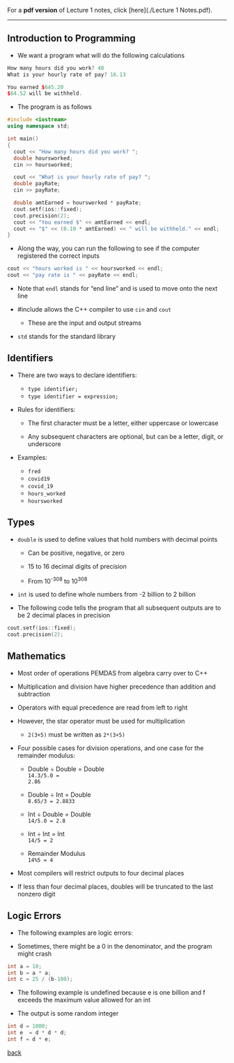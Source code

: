 For a **pdf version** of Lecture 1 notes, click [here](./Lecture 1 Notes.pdf).

---

## Introduction to Programming

* We want a program what will do the following calculations

```cpp
How many hours did you work? 40
What is your hourly rate of pay? 16.13

You earned $645.20
$64.52 will be withheld.
```

* The program is as follows

```cpp
#include <iostream>
using namespace std;

int main()
{
  cout << "How many hours did you work? ";
  double hoursworked;
  cin >> hoursworked;

  cout << "What is your hourly rate of pay? ";
  double payRate;
  cin >> payRate;

  double amtEarned = hoursworked * payRate;
  cout.setf(ios::fixed);
  cout.precision(2);
  cout << "You earned $" << amtEarned << endl;
  cout << "$" << (0.10 * amtEarned) << " will be withheld." << endl;
}
```

* Along the way, you can run the following to see if the computer registered the correct inputs

```cpp
cout << "hours worked is " << hoursworked << endl;
cout << "pay rate is " << payRate << endl;
```

* Note that <code>endl</code> stands for “end line” and is used to move onto the next line

- #include <iostream> allows the C++ compiler to use <code>cin</code> and <code>cout</code>
  
  - These are the input and output streams

* <code>std</code> stands for the standard library


## Identifiers

- There are two ways to declare identifiers:
  - <code>type identifier;</code>
  - <code>type identifier = expression;</code>


- Rules for identifiers:

  - The first character must be a letter, either uppercase or lowercase

  - Any subsequent characters are optional, but can be a letter, digit, or underscore

- Examples:
  - <code>fred</code>
  - <code>covid19</code>
  - <code>covid_19</code>
  - <code>hours_worked</code>
  - <code>hoursworked</code>

## Types

- <code>double</code> is used to define values that hold numbers with decimal points

  - Can be positive, negative, or zero
  
  - 15 to 16 decimal digits of precision
  
  - From 10<sup>-308</sup> to 10<sup>308</sup>


* <code>int</code> is used to define whole numbers from -2 billion to 2 billion


* The following code tells the program that all subsequent outputs are to be 2 decimal places in precision

```cpp
cout.setf(ios::fixed);
cout.precision(2);
```

## Mathematics

* Most order of operations PEMDAS from algebra carry over to C++

* Multiplication and division have higher precedence than addition and subtraction

* Operators with equal precedence are read from left to right

- However, the star operator must be used for multiplication

  - <code>2(3+5)</code> must be written as <code>2*(3+5)</code>

- Four possible cases for division operations, and one case for the remainder modulus:

  - Double ÷ Double = Double <br> <code>14.3/5.0 = 2.86</code>

  - Double ÷ Int = Double <br> <code>8.65/3 = 2.8833</code>

  - Int ÷ Double = Double <br> <code>14/5.0 = 2.8</code>
  
  - Int ÷ Int = Int <br> <code>14/5 = 2</code>

  - Remainder Modulus <br> <code>14%5 = 4</code>

* Most compilers will restrict outputs to four decimal places

* If less than four decimal places, doubles will be truncated to the last nonzero digit

## Logic Errors

* The following examples are logic errors:

* Sometimes, there might be a 0 in the denominator, and the program might crash

```cpp
int a = 10;
int b = a * a;
int c = 25 / (b-100);
```

* The following example is undefined because e is one billion and f exceeds the maximum value allowed for an int

*  The output is some random integer

```cpp
int d = 1000;
int e  = d * d * d;
int f = d * e;
```

  
[back](./)
